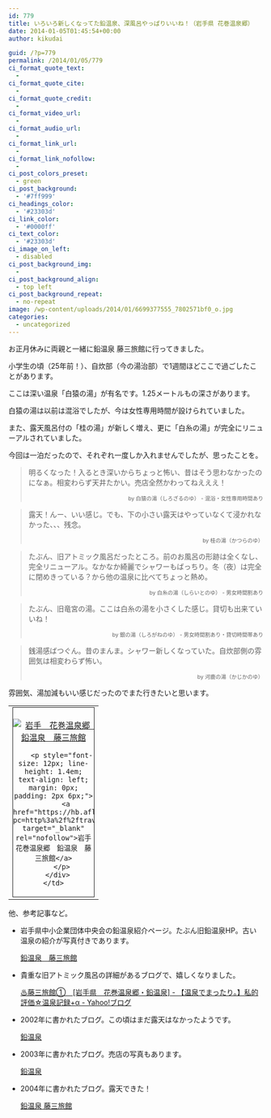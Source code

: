 ```yaml
---
id: 779
title: いろいろ新しくなってた鉛温泉、深風呂やっぱりいいね！（岩手県 花巻温泉郷）
date: 2014-01-05T01:45:54+00:00
author: kikudai

guid: /?p=779
permalink: /2014/01/05/779
ci_format_quote_text:
  - 
ci_format_quote_cite:
  - 
ci_format_quote_credit:
  - 
ci_format_video_url:
  - 
ci_format_audio_url:
  - 
ci_format_link_url:
  - 
ci_format_link_nofollow:
  - 
ci_post_colors_preset:
  - green
ci_post_background:
  - '#7ff999'
ci_headings_color:
  - '#23303d'
ci_link_color:
  - '#0000ff'
ci_text_color:
  - '#23303d'
ci_image_on_left:
  - disabled
ci_post_background_img:
  - 
ci_post_background_align:
  - top left
ci_post_background_repeat:
  - no-repeat
image: /wp-content/uploads/2014/01/6699377555_7802571bf0_o.jpg
categories:
  - uncategorized
---
```

お正月休みに両親と一緒に鉛温泉 藤三旅館に行ってきました。

小学生の頃（25年前！）、自炊部（今の湯治部）で1週間ほどここで過ごしたことがあります。

ここは深い温泉「白猿の湯」が有名です。1.25メートルもの深さがあります。
  
白猿の湯は以前は混浴でしたが、今は女性専用時間が設けられていました。

また、露天風呂付の「桂の湯」が新しく増え、更に「白糸の湯」が完全にリニューアルされていました。

今回は一泊だったので、それぞれ一度しか入れませんでしたが、思ったことを。

> 明るくなった！入るとき深いからちょっと怖い、昔はそう思わなかったのになぁ。相変わらず天井たかい。売店全然かわってねえええ！
> 
> <p style="text-align: right; font-size: 75%;">
>   by 白猿の湯（しろざるのゆ） - 混浴・女性専用時間あり
> </p>

> 露天！んー、いい感じ。でも、下の小さい露天はやっていなくて浸かれなかった、、、残念。
> 
> <p style="text-align: right; font-size: 75%;">
>   by 桂の湯（かつらのゆ）
> </p>

> たぶん、旧アトミック風呂だったところ。前のお風呂の形跡は全くなし、完全リニューアル。なかなか綺麗でシャワーもばっちり。冬（夜）は完全に閉めきっている？から他の温泉に比べてちょっと熱め。
> 
> <p style="text-align: right; font-size: 75%;">
>   by 白糸の湯（しらいとのゆ） - 男女時間割あり
> </p>

> たぶん、旧竜宮の湯。ここは白糸の湯を小さくした感じ。貸切も出来ていいね！
> 
> <p style="text-align: right; font-size: 75%;">
>   by 銀の湯（しろがねのゆ） - 男女時間割あり・貸切時間帯あり
> </p>

> 銭湯感ばつぐん。昔のまんま。シャワー新しくなっていた。自炊部側の雰囲気は相変わらず怖い。
> 
> <p style="text-align: right; font-size: 75%;">
>   by 河鹿の湯（かじかのゆ）
> </p>

雰囲気、湯加減もいい感じだったのでまた行きたいと思います。

<table border="0" cellspacing="0" cellpadding="0">
  <tr>
    <td valign="top">
      <div style="border: 1px solid; margin: 0px; padding: 6px 0px; width: 160px; text-align: center; float: left;">
        <p>
          <a href="https://hb.afl.rakuten.co.jp/hgc/1233562c.28052250.1233562d.98a27e9d/?pc=http%3a%2f%2ftravel.rakuten.co.jp%2fHOTEL%2f9536%2f9536.html%3fcid%3dtr_af_1632%26scid%3daf_link_tbl&m=http%3a%2f%2fm.travel.rakuten.co.jp%2fportal%2fi%2fm_afy.ra%3fuid%3dNULLGWDOCOMO%26nurl%3dtravel.rakuten.co.jp%252Fh%252F9536" target="_blank" rel="nofollow"><img src="https://hbb.afl.rakuten.co.jp/hgb/?pc=http%3a%2f%2fimg.travel.rakuten.co.jp%2fimage%2fimgr_100%3fno%3d9536&m=http%3a%2f%2fimg.travel.rakuten.co.jp%2fimage%2fimgaf%3fno%3d9536" border="0" alt="岩手　花巻温泉郷　鉛温泉　藤三旅館" style="margin: 0px; padding: 0px;" /></a>
        </p>
        
        <p style="font-size: 12px; line-height: 1.4em; text-align: left; margin: 0px; padding: 2px 6px;">
          <a href="https://hb.afl.rakuten.co.jp/hgc/1233562c.28052250.1233562d.98a27e9d/?pc=http%3a%2f%2ftravel.rakuten.co.jp%2fHOTEL%2f9536%2f9536.html%3fcid%3dtr_af_1632%26scid%3daf_link_tbl&m=http%3a%2f%2fm.travel.rakuten.co.jp%2fportal%2fi%2fm_afy.ra%3fuid%3dNULLGWDOCOMO%26nurl%3dtravel.rakuten.co.jp%252Fh%252F9536" target="_blank" rel="nofollow">岩手　花巻温泉郷　鉛温泉　藤三旅館</a>
        </p>
      </div>
    </td>
  </tr>
</table>

他、参考記事など。

  * 岩手県中小企業団体中央会の鉛温泉紹介ページ。たぶん旧鉛温泉HP。古い温泉の紹介が写真付きであります。
  
    <a href="https://www.ginga.or.jp/~namari-onsen/guide1.html" target="_blank" rel="nofollow">鉛温泉　藤三旅館</a>
  * 貴重な旧アトミック風呂の詳細があるブログで、嬉しくなりました。
  
    <a href="https://blogs.yahoo.co.jp/yuyunet717/66568173.html" target="_blank" rel="nofollow">♨藤三旅館①　[岩手県　花巻温泉郷・鉛温泉] - 【温泉でまったり。】私的評価☆温泉記録+α - Yahoo!ブログ</a>
  * 2002年に書かれたブログ。この頃はまだ露天はなかったようです。
  
    <a href="https://www5b.biglobe.ne.jp/~yattyann/yattyann_081.htm" target="_blank" rel="nofollow">鉛温泉</a>
  * 2003年に書かれたブログ。売店の写真もあります。
  
    <a href="https://www.geocities.jp/kimihito_ooyama/namari/namari.htm" target="_blank" rel="nofollow">鉛温泉</a>
  * 2004年に書かれたブログ。露天できた！
  
    <a href="https://www.geocities.jp/oyu_web/t726.html" target="_blank" rel="nofollow">鉛温泉 藤三旅館</a>